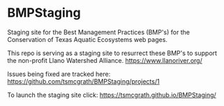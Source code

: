 # BMPStaging
Staging site for the Best Management Practices (BMP's) for the Conservation of Texas Aquatic Ecosystems web pages.

This repo is serving as a staging site to resurrect these BMP's to support the non-profit Llano Watershed Alliance.
https://www.llanoriver.org/

Issues being fixed are tracked here:
https://github.com/tsmcgrath/BMPStaging/projects/1

To launch the staging site click:
https://tsmcgrath.github.io/BMPStaging/

